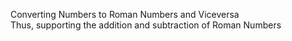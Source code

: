 Converting Numbers to Roman Numbers and Viceversa  
Thus, supporting the addition and subtraction of Roman Numbers  
